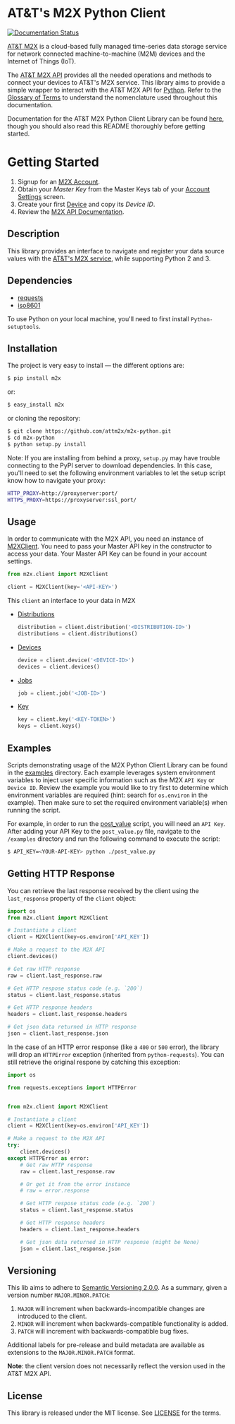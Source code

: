 # AT&T's M2X Python Client

[![Documentation Status](https://readthedocs.org/projects/m2x-python/badge/?version=latest)](http://m2x-python.readthedocs.io/en/latest/?badge=latest)

[AT&T M2X](http://m2x.att.com) is a cloud-based fully managed time-series data storage service for network connected machine-to-machine (M2M) devices and the Internet of Things (IoT).

The [AT&T M2X API](https://m2x.att.com/developer/documentation/overview) provides all the needed operations and methods to connect your devices to AT&T's M2X service. This library aims to provide a simple wrapper to interact with the AT&T M2X API for [Python](https://www.python.org). Refer to the [Glossary of Terms](https://m2x.att.com/developer/documentation/glossary) to understand the nomenclature used throughout this documentation.

Documentation for the AT&T M2X Python Client Library can be found [here](http://m2x-python.readthedocs.io/en/latest/), though you should also read this README thoroughly before getting started.

Getting Started
===============

1. Signup for an [M2X Account](https://m2x.att.com/signup).
2. Obtain your _Master Key_ from the Master Keys tab of your [Account
   Settings](https://m2x.att.com/account) screen.
3. Create your first [Device](https://m2x.att.com/devices) and copy its _Device
   ID_.
4. Review the [M2X API
   Documentation](https://m2x.att.com/developer/documentation/overview).


## Description

This library provides an interface to navigate and register your data source
values with the [AT&T's M2X service](https://m2x.att.com/), while supporting
Python 2 and 3.


## Dependencies

* [requests](http://www.python-requests.org)
* [iso8601](https://pypi.python.org/pypi/iso8601)

To use Python on your local machine, you'll need to first install
`Python-setuptools`.


## Installation

The project is very easy to install — the different options are:

```bash
$ pip install m2x
```

or:

```bash
$ easy_install m2x
```

or cloning the repository:

```bash
$ git clone https://github.com/attm2x/m2x-python.git
$ cd m2x-python
$ python setup.py install
```

Note: If you are installing from behind a proxy, `setup.py` may have trouble
connecting to the PyPI server to download dependencies. In this case, you'll
need to set the following environment variables to let the setup script know
how to navigate your proxy:

```bash
HTTP_PROXY=http://proxyserver:port/
HTTPS_PROXY=https://proxyserver:ssl_port/
```

## Usage

In order to communicate with the M2X API, you need an instance of
[M2XClient](m2x/client.py). You need to pass your Master API key in the
constructor to access your data. Your Master API Key can be found in your
account settings.

```python
from m2x.client import M2XClient

client = M2XClient(key='<API-KEY>')
```

This `client` an interface to your data in M2X

- [Distributions](m2x/v2/distributions.py)
  ```python
  distribution = client.distribution('<DISTRIBUTION-ID>')
  distributions = client.distributions()
  ```

- [Devices](m2x/v2/devices.py)
  ```python
  device = client.device('<DEVICE-ID>')
  devices = client.devices()
  ```

- [Jobs](m2x/v2/jobs.py)
  ```python
  job = client.job('<JOB-ID>')
  ```

- [Key](m2x/v2/keys.py)
  ```python
  key = client.key('<KEY-TOKEN>')
  keys = client.keys()
  ```

## Examples

Scripts demonstrating usage of the M2X Python Client Library can be found in the [examples](/examples) directory. Each example leverages system environment variables to inject user specific information such as the M2X `API Key` or `Device ID`. Review the example you would like to try first to determine which environment variables are required (hint: search for `os.environ` in the example). Then make sure to set the required environment variable(s) when running the script.

For example, in order to run the [post_value](/examples/post_value.py) script, you will need an `API Key`. After adding your API Key to the `post_value.py` file, navigate to the `/examples` directory and run the following command to execute the script:

```bash
$ API_KEY=<YOUR-API-KEY> python ./post_value.py
```

## Getting HTTP Response

You can retrieve the last response received by the client using the
`last_response` property of the `client` object:

```python
import os
from m2x.client import M2XClient

# Instantiate a client
client = M2XClient(key=os.environ['API_KEY'])

# Make a request to the M2X API
client.devices()

# Get raw HTTP response
raw = client.last_response.raw

# Get HTTP respose status code (e.g. `200`)
status = client.last_response.status

# Get HTTP response headers
headers = client.last_response.headers

# Get json data returned in HTTP response
json = client.last_response.json
```

In the case of an HTTP error response (like a `400` or `500` error),
the library will drop an `HTTPError` exception (inherited from
`python-requests`). You can still retrieve the original respone by
catching this exception:

```python
import os

from requests.exceptions import HTTPError


from m2x.client import M2XClient

# Instantiate a client
client = M2XClient(key=os.environ['API_KEY'])

# Make a request to the M2X API
try:
    client.devices()
except HTTPError as error:
    # Get raw HTTP response
    raw = client.last_response.raw

    # Or get it from the error instance
    # raw = error.response

    # Get HTTP respose status code (e.g. `200`)
    status = client.last_response.status

    # Get HTTP response headers
    headers = client.last_response.headers

    # Get json data returned in HTTP response (might be None)
    json = client.last_response.json
```

## Versioning

This lib aims to adhere to [Semantic Versioning 2.0.0](http://semver.org/). As
a summary, given a version number `MAJOR.MINOR.PATCH`:

1. `MAJOR` will increment when backwards-incompatible changes are introduced to
   the client.
2. `MINOR` will increment when backwards-compatible functionality is added.
3. `PATCH` will increment with backwards-compatible bug fixes.

Additional labels for pre-release and build metadata are available as
extensions to the `MAJOR.MINOR.PATCH` format.

**Note**: the client version does not necessarily reflect the version used in
          the AT&T M2X API.

## License

This library is released under the MIT license. See [LICENSE](LICENSE) for the terms.
